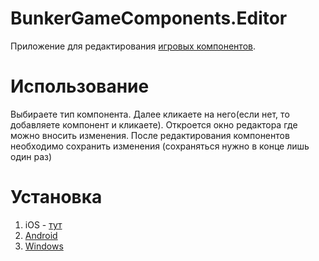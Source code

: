 # BunkerGameComponents.Editor
Приложение для редактирования [игровых компонентов](/src/BunkerGameComponents.Domain).
# Использование
Выбираете тип компонента. Далее кликаете на него(если нет, то добавляете компонент и кликаете). Откроется окно редактора где можно вносить изменения.
После редактирования компонентов необходимо сохранить изменения (сохраняться нужно в конце лишь один раз)
# Установка
1. iOS - [тут](https://docs.microsoft.com/en-us/dotnet/maui/ios/deployment/overview)
2. [Android](https://docs.microsoft.com/en-us/dotnet/maui/android/deployment/overview)
3. [Windows](https://docs.microsoft.com/en-us/dotnet/maui/windows/deployment/overview)
